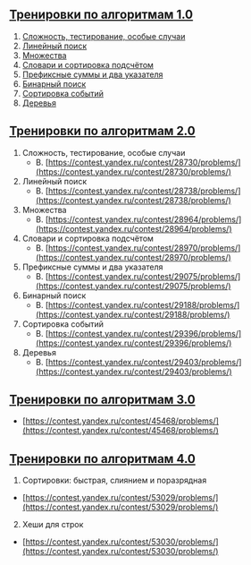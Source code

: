 ## [Тренировки по алгоритмам 1.0](https://yandex.ru/yaintern/algorithm-training_2021)

1. [Сложность, тестирование, особые случаи](https://contest.yandex.ru/contest/27393/problems/)
2. [Линейный поиск](https://contest.yandex.ru/contest/27472/problems/)
3. [Множества](https://contest.yandex.ru/contest/27663/problems/)
4. [Словари и сортировка подсчётом](https://contest.yandex.ru/contest/27665/problems/)
5. [Префиксные суммы и два указателя](https://contest.yandex.ru/contest/27794/problems/)
6. [Бинарный поиск](https://contest.yandex.ru/contest/27844/problems/)
7. [Сортировка событий](https://contest.yandex.ru/contest/27883/problems/)
8. [Деревья](https://contest.yandex.ru/contest/28069/problems/)


## [Тренировки по алгоритмам 2.0](https://yandex.ru/yaintern/algorithm-training_june_2021)

1. Сложность, тестирование, особые случаи
   - B. [https://contest.yandex.ru/contest/28730/problems/](https://contest.yandex.ru/contest/28730/problems/)
2. Линейный поиск
   - B. [https://contest.yandex.ru/contest/28738/problems/](https://contest.yandex.ru/contest/28738/problems/)
3. Множества
   - B. [https://contest.yandex.ru/contest/28964/problems/](https://contest.yandex.ru/contest/28964/problems/)
4. Словари и сортировка подсчётом
   - B. [https://contest.yandex.ru/contest/28970/problems/](https://contest.yandex.ru/contest/28970/problems/)
5. Префиксные суммы и два указателя
   - B. [https://contest.yandex.ru/contest/29075/problems/](https://contest.yandex.ru/contest/29075/problems/)
6. Бинарный поиск
   - B. [https://contest.yandex.ru/contest/29188/problems/](https://contest.yandex.ru/contest/29188/problems/)
7. Сортировка событий
   - B. [https://contest.yandex.ru/contest/29396/problems/](https://contest.yandex.ru/contest/29396/problems/)
8. Деревья
   - B. [https://contest.yandex.ru/contest/29403/problems/](https://contest.yandex.ru/contest/29403/problems/)


## [Тренировки по алгоритмам 3.0](https://yandex.ru/yaintern/training/algorithm-training_feb_2023)

- [https://contest.yandex.ru/contest/45468/problems/](https://contest.yandex.ru/contest/45468/problems/)

## [Тренировки по алгоритмам 4.0](https://yandex.ru/yaintern/training/algorithm-training_oct_2023)

1. Сортировки: быстрая, слиянием и поразрядная
- [https://contest.yandex.ru/contest/53029/problems/](https://contest.yandex.ru/contest/53029/problems/)

2. Хеши для строк
- [https://contest.yandex.ru/contest/53030/problems/](https://contest.yandex.ru/contest/53030/problems/)